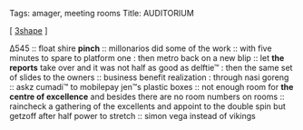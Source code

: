 Tags: amager, meeting rooms
Title: AUDITORIUM
  
[ [3shape](https://maps.app.goo.gl/fL2Y9rSKuQyDFKza8?g_st=ic) ]

Δ545 :: float shire **pinch** :: millonarios did some of the work :: with five minutes to spare to platform one : then metro back on a new blip :: let **the reports** take over and it was not half as good as delftie™ : then the same set of slides to the owners :: business benefit realization : through nasi goreng :: askz cumadi™ to mobilepay jen™s plastic boxes :: not enough room for **the centre of excellence** and besides there are no room numbers on rooms :: raincheck a gathering of the excellents and appoint to the double spin but getzoff after half power to stretch :: simon vega instead of vikings 
